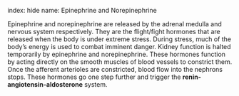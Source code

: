 index: hide
name: Epinephrine and Norepinephrine

Epinephrine and norepinephrine are released by the adrenal medulla and nervous system respectively. They are the flight/fight hormones that are released when the body is under extreme stress. During stress, much of the body’s energy is used to combat imminent danger. Kidney function is halted temporarily by epinephrine and norepinephrine. These hormones function by acting directly on the smooth muscles of blood vessels to constrict them. Once the afferent arterioles are constricted, blood flow into the nephrons stops. These hormones go one step further and trigger the  **renin-angiotensin-aldosterone** system.
